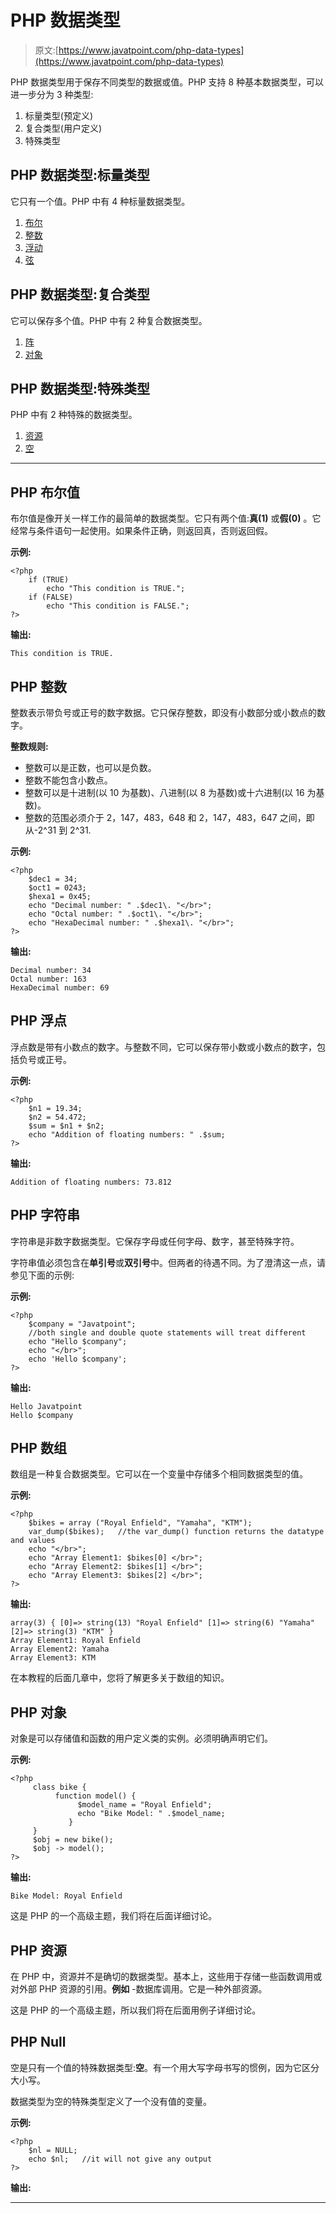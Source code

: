 # PHP 数据类型

> 原文:[https://www.javatpoint.com/php-data-types](https://www.javatpoint.com/php-data-types)

PHP 数据类型用于保存不同类型的数据或值。PHP 支持 8 种基本数据类型，可以进一步分为 3 种类型:

1.  标量类型(预定义)
2.  复合类型(用户定义)
3.  特殊类型

## PHP 数据类型:标量类型

它只有一个值。PHP 中有 4 种标量数据类型。

1.  [布尔](#boolean)
2.  [整数](#integer)
3.  [浮动](#float)
4.  [弦](#string)

## PHP 数据类型:复合类型

它可以保存多个值。PHP 中有 2 种复合数据类型。

1.  [阵](#array)
2.  [对象](#object)

## PHP 数据类型:特殊类型

PHP 中有 2 种特殊的数据类型。

1.  [资源](#resource)
2.  [空](#NULL)

* * *

## PHP 布尔值

布尔值是像开关一样工作的最简单的数据类型。它只有两个值:**真(1)** 或**假(0)** 。它经常与条件语句一起使用。如果条件正确，则返回真，否则返回假。

**示例:**

```
<?php 
    if (TRUE)
	    echo "This condition is TRUE.";
    if (FALSE)
	    echo "This condition is FALSE.";
?>

```

**输出:**

```
This condition is TRUE.

```

## PHP 整数

整数表示带负号或正号的数字数据。它只保存整数，即没有小数部分或小数点的数字。

**整数规则:**

*   整数可以是正数，也可以是负数。
*   整数不能包含小数点。
*   整数可以是十进制(以 10 为基数)、八进制(以 8 为基数)或十六进制(以 16 为基数)。
*   整数的范围必须介于 2，147，483，648 和 2，147，483，647 之间，即从-2^31 到 2^31.

**示例:**

```
<?php 
    $dec1 = 34;
    $oct1 = 0243;
    $hexa1 = 0x45;
    echo "Decimal number: " .$dec1\. "</br>";
    echo "Octal number: " .$oct1\. "</br>";
    echo "HexaDecimal number: " .$hexa1\. "</br>";
?>

```

**输出:**

```
Decimal number: 34
Octal number: 163
HexaDecimal number: 69

```

## PHP 浮点

浮点数是带有小数点的数字。与整数不同，它可以保存带小数或小数点的数字，包括负号或正号。

**示例:**

```
<?php 
    $n1 = 19.34;
    $n2 = 54.472;
    $sum = $n1 + $n2;
    echo "Addition of floating numbers: " .$sum;
?>

```

**输出:**

```
Addition of floating numbers: 73.812

```

## PHP 字符串

字符串是非数字数据类型。它保存字母或任何字母、数字，甚至特殊字符。

字符串值必须包含在**单引号**或**双引号**中。但两者的待遇不同。为了澄清这一点，请参见下面的示例:

**示例:**

```
<?php 
    $company = "Javatpoint";
    //both single and double quote statements will treat different
    echo "Hello $company";
    echo "</br>";
    echo 'Hello $company';
?>

```

**输出:**

```
Hello Javatpoint
Hello $company

```

## PHP 数组

数组是一种复合数据类型。它可以在一个变量中存储多个相同数据类型的值。

**示例:**

```
<?php 
    $bikes = array ("Royal Enfield", "Yamaha", "KTM");
    var_dump($bikes);	//the var_dump() function returns the datatype and values
    echo "</br>";
    echo "Array Element1: $bikes[0] </br>";
    echo "Array Element2: $bikes[1] </br>";
    echo "Array Element3: $bikes[2] </br>";
?>

```

**输出:**

```
array(3) { [0]=> string(13) "Royal Enfield" [1]=> string(6) "Yamaha" [2]=> string(3) "KTM" }
Array Element1: Royal Enfield
Array Element2: Yamaha
Array Element3: KTM

```

在本教程的后面几章中，您将了解更多关于数组的知识。

## PHP 对象

对象是可以存储值和函数的用户定义类的实例。必须明确声明它们。

**示例:**

```
<?php 
     class bike {
          function model() {
               $model_name = "Royal Enfield";
               echo "Bike Model: " .$model_name;
             }
     }
     $obj = new bike();
     $obj -> model();
?>

```

**输出:**

```
Bike Model: Royal Enfield

```

这是 PHP 的一个高级主题，我们将在后面详细讨论。

## PHP 资源

在 PHP 中，资源并不是确切的数据类型。基本上，这些用于存储一些函数调用或对外部 PHP 资源的引用。**例如** -数据库调用。它是一种外部资源。

这是 PHP 的一个高级主题，所以我们将在后面用例子详细讨论。

## PHP Null

空是只有一个值的特殊数据类型:**空**。有一个用大写字母书写的惯例，因为它区分大小写。

数据类型为空的特殊类型定义了一个没有值的变量。

**示例:**

```
<?php 
    $nl = NULL;
    echo $nl;	//it will not give any output
?>

```

**输出:**

* * *